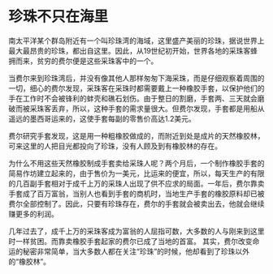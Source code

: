 # 珍珠不只在海里

南太平洋某个群岛附近有一个叫珍珠湾的海域，这里盛产美丽的珍珠，据说世界上最大最昂贵的珍珠，都出自这里。因此，从19世纪初开始，世界各地的采珠客蜂拥而来，贫穷的费尔便是这些采珠客中的一个。

当费尔来到珍珠湾后，并没有像其他人那样匆匆下海采珠，而是仔细观察着周围的一切，细心的费尔发现，采珠客在采珠时都需要戴上一种橡胶手套，以保护他们的手在工作时不会被锋利的蚌壳和礁石划伤。由于整日的割磨，手套两、三天就会磨破而被采珠客丢弃，所以，这种手套的需求量很大。但费尔发现，手套都是用船从遥远的墨西哥运来的，这使手套每副的零售价高达1.2美元。

费尔研究手套发现，这是用一种粗橡胶做成的，而附近到处是成片的天然橡胶林，可来这里的人把目光都投向了珍珠，没有人顾及到有橡胶林的存在。

为什么不用这些天然橡胶制成手套卖给采珠人呢？两个月后，一个制作橡胶手套的简易作坊建立起来的，由于售价为一美元，比运来的便宜，所以，每天生产的有限的几百副手套相对于成千上万的采珠人出现了供不应求的局面。一年后，费尔靠卖手套成了百万富翁，当别人也看到手套的商机时，当地生产手套的橡胶原料却已被费尔全部控制了。因此，只要有珍珠存在，费尔的手套就会被卖出去，他就会继续赚更多的利润。

几年过去了，成千上万的采珠客成为富翁的人屈指可数，大多数的人与刚来到这里时一样贫困。而靠卖橡胶手套起家的费尔已成了当地的首富。
  其实，费尔改变命运的秘密非常简单，当大多数人都在关注“珍珠”的时候，他却看到了珍珠以外的“橡胶林”。
 